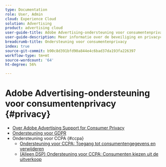 ```yaml
---
type: Documentation
role: User, Admin
cloud: Experience Cloud
solution: Advertising
product: advertising cloud
user-guide-title: Adobe Advertising-ondersteuning voor consumentenprivacy
user-guide-description: Meer informatie over de beveiliging en privacycontroles die Adobe Advertising biedt om adverteerders te helpen te voldoen aan de privacywetgeving voor de consument.
breadcrumb-title: Ondersteuning voor consumentenprivacy
index: true
source-git-commit: b90c8d391bfd90a844e4c6bad37da193fa226397
workflow-type: tm+mt
source-wordcount: '64'
ht-degree: 56%

---
```



# Adobe Advertising-ondersteuning voor consumentenprivacy {#privacy}

+ [Over Adobe Advertising Support for Consumer Privacy](/help/privacy/home.md)
+ [Ondersteuning voor GDPR](/help/privacy/gdpr.md)
+ Ondersteuning voor CCPA {#ccpa}
   + [Ondersteuning voor CCPA: Toegang tot consumentengegevens en verwijderen](/help/privacy/ccpa/ccpa-access-delete.md)
   + [(Alleen DSP) Ondersteuning voor CCPA: Consumenten kiezen uit de uitverkoop](/help/privacy/ccpa/ccpa-opt-out-of-sale.md)
